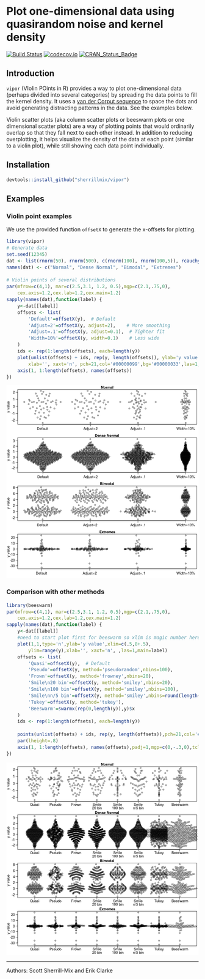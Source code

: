# Plot one-dimensional data using quasirandom noise and kernel density

[![Build Status](https://travis-ci.org/sherrillmix/vipor.svg?branch=master)](https://travis-ci.org/sherrillmix/vipor)
[![codecov.io](https://codecov.io/github/sherrillmix/vipor/coverage.svg?branch=master)](https://codecov.io/github/sherrillmix/vipor?branch=master)
[![CRAN_Status_Badge](http://www.r-pkg.org/badges/version/vipor)](https://cran.r-project.org/package=vipor)

## Introduction

`vipor` (VIolin POints in R) provides a way to plot one-dimensional data (perhaps divided into several categories) by spreading the data points to fill the kernel density. It uses a [van der Corput sequence](http://en.wikipedia.org/wiki/Van_der_Corput_sequence) to space the dots and avoid generating distracting patterns in the data. See the examples below.

Violin scatter plots (aka column scatter plots or beeswarm plots or one dimensional scatter plots) are a way of plotting points that would ordinarily overlap so that they fall next to each other instead. In addition to reducing overplotting, it helps visualize the density of the data at each point (similar to a violin plot), while still showing each data point individually.

## Installation


```r
devtools::install_github("sherrillmix/vipor")
```

## Examples

### Violin point examples

We use the provided function `offsetX` to generate the x-offsets for plotting.

```r
library(vipor)
# Generate data
set.seed(12345)
dat <- list(rnorm(50), rnorm(500), c(rnorm(100), rnorm(100,5)), rcauchy(100))
names(dat) <- c("Normal", "Dense Normal", "Bimodal", "Extremes")

# Violin points of several distributions
par(mfrow=c(4,1), mar=c(2.5,3.1, 1.2, 0.5),mgp=c(2.1,.75,0),
	cex.axis=1.2,cex.lab=1.2,cex.main=1.2)
sapply(names(dat),function(label) {
	y<-dat[[label]]
	offsets <- list(
		'Default'=offsetX(y),  # Default
		'Adjust=2'=offsetX(y, adjust=2),    # More smoothing
		'Adjust=.1'=offsetX(y, adjust=0.1),  # Tighter fit
		'Width=10%'=offsetX(y, width=0.1)    # Less wide
	)  
	ids <- rep(1:length(offsets), each=length(y))
	plot(unlist(offsets) + ids, rep(y, length(offsets)), ylab='y value',
		xlab='', xaxt='n', pch=21,col='#00000099',bg='#00000033',las=1,main=label)
	axis(1, 1:length(offsets), names(offsets))
})
```

![plot of chunk adjust-examples](README_files/adjust-examples-1.png)


### Comparison with other methods

```r
library(beeswarm)
par(mfrow=c(4,1), mar=c(2.5,3.1, 1.2, 0.5),mgp=c(2.1,.75,0),
	cex.axis=1.2,cex.lab=1.2,cex.main=1.2)
sapply(names(dat),function(label) {
	y<-dat[[label]]
	#need to start plot first for beeswarm so xlim is magic number here
	plot(1,1,type='n',ylab='y value',xlim=c(.5,8+.5),
		ylim=range(y),xlab='', xaxt='n', ,las=1,main=label)
	offsets <- list(
		'Quasi'=offsetX(y),  # Default
		'Pseudo'=offsetX(y, method='pseudorandom',nbins=100),
		'Frown'=offsetX(y, method='frowney',nbins=20),
		'Smile\n20 bin'=offsetX(y, method='smiley',nbins=20),
		'Smile\n100 bin'=offsetX(y, method='smiley',nbins=100),
		'Smile\nn/5 bin'=offsetX(y, method='smiley',nbins=round(length(y)/5)),
		'Tukey'=offsetX(y, method='tukey'),
		'Beeswarm'=swarmx(rep(0,length(y)),y)$x
	)
	ids <- rep(1:length(offsets), each=length(y))

	points(unlist(offsets) + ids, rep(y, length(offsets)),pch=21,col='#00000099',bg='#00000033')
	par(lheight=.8)
	axis(1, 1:length(offsets), names(offsets),padj=1,mgp=c(0,-.3,0),tcl=-.5)
})
```

![plot of chunk other-methods](README_files/other-methods-1.png)

------
Authors: Scott Sherrill-Mix and Erik Clarke

